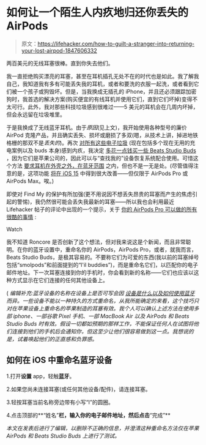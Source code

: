 # 如何让一个陌生人内疚地归还你丢失的 AirPods

> 原文：<https://lifehacker.com/how-to-guilt-a-stranger-into-returning-your-lost-airpod-1847606332>

两百美元的无线耳塞很棒。直到你失去他们。

我一直拒绝购买漂亮的耳塞，甚至在耳机插孔无处不在的时代也是如此。我了解我自己，我知道我有多有可能丢失我的耳机，或者和要洗的衣服一起洗，或者看到它们被一个孩子或狗毁坏。但是，当我换成无插孔的 iPhone，并且还必须跟踪加密狗时，我首选的解决方案(购买便宜的有线耳机并使用它们，直到它们坏掉)变得不太可行。此外，我对那些科技垃圾感到很难过——5 美元的耳机会在几周内坏掉，但会永远留在垃圾堆里。

于是我换成了无线蓝牙耳机。由于*原因*(见上文)，我开始使用各种型号的廉价 AirPod 克隆产品，并且确实丢失、损坏或磨损了多双(嗯，从技术上讲，掉进地铁格栅的那双不是*丢失的*)。再次 [对所有这些电子垃圾](https://www.nytimes.com/wirecutter/blog/your-wireless-earbuds-are-trash-eventually/) (现在包括多个现在无用的充电案例以及 buds 本身)感到内疚，我决定 [多花一点钱买一些 Beats Studio Buds](https://lifehacker.com/7-of-the-best-lower-cost-tech-essentials-for-broke-coll-1847499638/slides/8) ，因为它们是苹果公司的，因此可以与“查找我的”设备恢复系统配合使用。可惜这个方法 [要求耳机在外壳之外，在蓝牙范围](https://lifehacker.com/21-clever-airpods-pro-settings-everyone-should-be-using-1847590845/slides/11) 之内，但也不是一无是处。(尽管值得注意的是，这项功能 [将在 iOS 15](https://9to5mac.com/2021/08/10/ios-15-to-link-airpods-with-your-apple-id-as-part-of-find-my-network/) 中得到很大改善——但仅限于 AirPods Pro 或 AirPods Max。唉。)

即使对 Find My 的保护有所加强(更不用说因不想丢失昂贵的耳塞而产生的焦虑引起的警惕)，我仍然很可能会丢失我最新的耳塞——所以我也会利用最近 Lifehacker 帖子的评论中出现的一个提示，关于 [你的 AirPods Pro 可以做的所有很酷的事情](https://lifehacker.com/21-clever-airpods-pro-settings-everyone-should-be-using-1847590845) :

Watch

我不知道 Roncore 是否创新了这个想法，但对我来说这是个新闻，而且非常聪明。在你的蓝牙设置中，重命名你的 AirPods，AirPods Pro，或者，就我而言，Beats Studio Buds，是极其容易的。不要称它们为可爱的东西(我以前的耳塞绰号包括“smolpods”和前面提到的“l'il buddies”)，而是重命名它们，以匹配你的电子邮件地址。下一次耳塞连接到你的手机时，你会看到新的名称——它们也应该以这种方式显示在它们连接的任何其他设备上。

( *编辑补充:*蓝牙设备的名称在设备上是否可写*会因 [设备是什么以及如何使用蓝牙](https://www.quora.com/Is-it-possible-to-rename-a-Bluetooth-device) 而异。一些设备不能以一种持久的方式重命名，从我所能确定的来看，这个技巧只对在苹果设备上重命名的苹果制造的耳塞有效。我个人可以确认上述方法在使用多部 iphone、一部谷歌 Pixel 手机、一部 MacBook Air 以及 AirPods 和 Beats Studio Buds 时有效。假设一切都如预期的那样工作，不能保证任何人在试图将他们连接到他们的手机后会通知你，但这至少让他们很容易做到这一点。我想说的是，试着唤起他们的正直感和负罪感。* 

## 如何在 iOS 中重命名蓝牙设备

1.打开**设置** app，轻触**蓝牙**。

2.如果您尚未连接耳塞(或任何其他设备/配件)，请连接耳塞。

3.轻按耳塞当前名称旁边带有小写“I”的圆圈。

4.点击顶部的**“姓名”**栏，输入你的电子邮件地址，然后点击**“完成”**

*本文在发表后进行了编辑，以删除不正确的信息，并澄清这种重命名方法仅在苹果 AirPods 和 Beats Studio Buds 上进行了测试。*